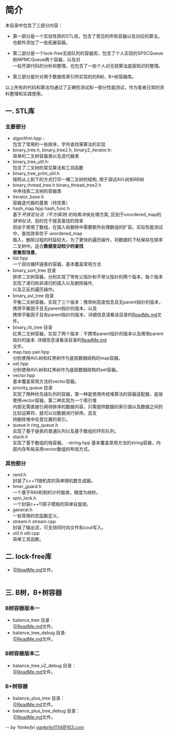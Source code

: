 # 简介

本目录中包含了三部分内容：

- 第一部分是一个实验性质的STL库，包含了常见的所有容器以及对应的算法，也额外添加了一些拓展容器。

- 第二部分是一个lock-free无锁队列的容器库，包含了个人实现的SPSCQueue和MPMCQueue两个容器，以及对<br>
一些开源代码的分析和整理，也包含了一些个人对无锁算法底层知识的整理。

- 第三部分是针对用于数据库索引所实现的的B树，B+树容器库。

以上所有的代码和算法均通过了正确性测试和一部分性能测试，作为笔者日常的资料整理和实践使用。

## 一. STL库
### 主要部分
- algorithm.hpp : <br>包含了常用的一些排序，字符查找等算法的实现
- binary_tree.h, binary_tree2.h, binary2_iterator.h:<br>  简单的二叉树容器类以及迭代器类
- binary_tree_util.h: <br>包含了二叉树的常见算法和工具函数
- binary_tree_print_util.h <br>按照从上到下的方式打印一棵二叉树的结构, 用于调试AVL树和RB树
- binary_thread_tree.h binary_thread_tree2.h<br> 中序线索二叉树的容器类
- iterator_base.h <br>容器迭代器的基类（待完善）
- hash_map.hpp hash_func.h<br> 
基于*开放定址法（平方探测)* 的哈希冲突处理方案, 区别于unordered_map的*链地址法*，目的在于提高查找的效率<br>
但由于使用了数组，在插入和删除中需要额外处理数组的扩容。实际性能测试中，查找效率优于 unordered_map<br>
插入，删除过程的时延较大，为了更快的遍历操作，将数据的下标保存在排序二叉树中。适合**数据变动较少的查找<br>密集型场景**。
- list.hpp<br> 一个双向循环链表的容器，基本覆盖常用方法
- binary_sort_tree 目录<br>
排序二叉树容器，分别实现了带有父指针和不带父指针的两个版本，每个版本实现了递归和非递归的插入以及删除操作,<br>
以及正反的遍历操作。
- binary_avl_tree 目录<br>
平衡二叉树容器，实现了三个版本：携带树高度信息且无parent指针的版本，携带平衡因子且无parent指针的版本，以及<br>
携带平衡因子且有parent指针的版本，详细信息请看该目录的[ReadMe.md](./binary_avl_tree/ReadMe.md)文件。
- binary_rb_tree 目录<br>
红黑二叉树容器，实现了两个版本：不携带parent指针的版本以及携带parent指针的版本. 详细信息请看该目录的[ReadMe.md](./binary_rb_tree/ReadMe.md)<br>文件。
- map.hpp pair.hpp<br> 
分别使用AVL树和红黑树作为底层数据结构的map容器。
- set.hpp<br>
分别使用AVL树和红黑树作为底层数据结构的set容器。
- vector.hpp<br>
基本覆盖常用方法的vector容器。
- priority_queue 目录<br>
实现了两种优先级队列的容器，第一种是使用传统堆算法的容器适配器，底层使用vector容器。第二种实现为一个索引堆<br>
内部无需直接引用待排序的数据内容，只需提供数据的索引值以及数据之间的比较运算符，就可以对数据进行排序。且支<br>
持删除堆中任意位置的索引。
- queue.h ring_queue.h<br>
实现了基于链表的普通队列以及基于数组的环形队列。
- stack.h<br>
实现了基于数组的栈容器。
-string.hpp
基本覆盖常用方法的string容器，内部内存布局采用vector数组的布局方式。

### 其他部分
- rand.h<br>
封装了c++11随机库的简单随机数生成器。
- timer_guard.h<br>
一个基于RAII机制的计时器类，精度为纳秒。
- spin_lock.h<br>
一个封装c++11原子模板的简单自旋锁。
- general.h<br>
一些常用的宏函数定义。
- stream.h stream.cpp<br>
封装了输出流，可支持同时向文件和cout写入。
- util.h util.cpp<br>
简单工具函数。

## 二. lock-free库

- 见[ReadMe.md](./lock_free_container/ReadMe.md)文件。<br><br>

## 三. B树，B+树容器
### B树容器版本一
- balance_tree 目录：<br>见[ReadMe.md](./balance_tree/ReadMe.md)文件。
- balance_tree_debug 目录: <br>见[ReadMe.md](./balance_tree_debug/ReadMe.md)文件。
### B树容器版本二
- balance_tree_v2_debug 目录：<br>见[ReadMe.md](./balance_tree_v2_debug/ReadMe.md)文件。
### B+树容器
- balance_plus_tree 目录：<br>见[ReadMe.md](./balance_plus_tree/ReadMe.md)文件。
- balance_plus_tree_debug 目录： <br>见[ReadMe.md](./balance_plus_tree_debug/ReadMe.md)文件。

 --  *by Yankefei <yankefei1114@163.com>*